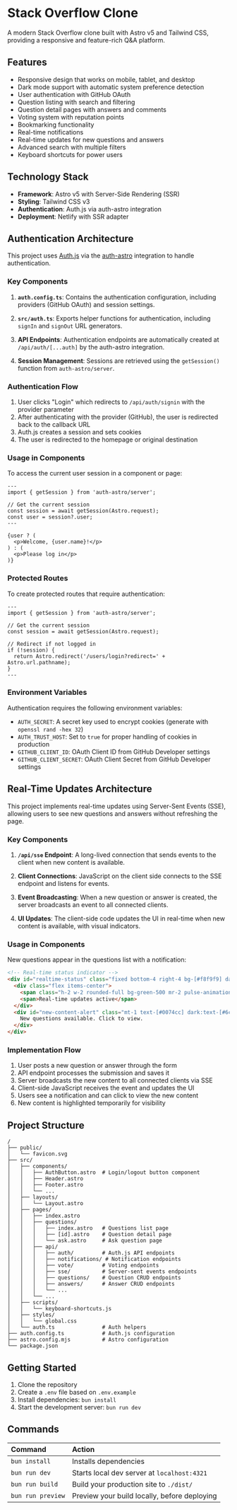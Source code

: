 # Stack Overflow Clone

A modern Stack Overflow clone built with Astro v5 and Tailwind CSS, providing a responsive and feature-rich Q&A platform.

## Features

- Responsive design that works on mobile, tablet, and desktop
- Dark mode support with automatic system preference detection
- User authentication with GitHub OAuth
- Question listing with search and filtering
- Question detail pages with answers and comments
- Voting system with reputation points
- Bookmarking functionality
- Real-time notifications
- Real-time updates for new questions and answers
- Advanced search with multiple filters
- Keyboard shortcuts for power users

## Technology Stack

- **Framework**: Astro v5 with Server-Side Rendering (SSR)
- **Styling**: Tailwind CSS v3
- **Authentication**: Auth.js via auth-astro integration
- **Deployment**: Netlify with SSR adapter

## Authentication Architecture

This project uses [Auth.js](https://authjs.dev/) via the [auth-astro](https://github.com/nowaythatworked/auth-astro) integration to handle authentication.

### Key Components

1. **`auth.config.ts`**: Contains the authentication configuration, including providers (GitHub OAuth) and session settings.

2. **`src/auth.ts`**: Exports helper functions for authentication, including `signIn` and `signOut` URL generators.

3. **API Endpoints**: Authentication endpoints are automatically created at `/api/auth/[...auth]` by the auth-astro integration.

4. **Session Management**: Sessions are retrieved using the `getSession()` function from `auth-astro/server`.

### Authentication Flow

1. User clicks "Login" which redirects to `/api/auth/signin` with the provider parameter
2. After authenticating with the provider (GitHub), the user is redirected back to the callback URL
3. Auth.js creates a session and sets cookies
4. The user is redirected to the homepage or original destination

### Usage in Components

To access the current user session in a component or page:

```astro
---
import { getSession } from 'auth-astro/server';

// Get the current session
const session = await getSession(Astro.request);
const user = session?.user;
---

{user ? (
  <p>Welcome, {user.name}!</p>
) : (
  <p>Please log in</p>
)}
```

### Protected Routes

To create protected routes that require authentication:

```astro
---
import { getSession } from 'auth-astro/server';

// Get the current session
const session = await getSession(Astro.request);

// Redirect if not logged in
if (!session) {
  return Astro.redirect('/users/login?redirect=' + Astro.url.pathname);
}
---
```

### Environment Variables

Authentication requires the following environment variables:

- `AUTH_SECRET`: A secret key used to encrypt cookies (generate with `openssl rand -hex 32`)
- `AUTH_TRUST_HOST`: Set to `true` for proper handling of cookies in production
- `GITHUB_CLIENT_ID`: OAuth Client ID from GitHub Developer settings
- `GITHUB_CLIENT_SECRET`: OAuth Client Secret from GitHub Developer settings

## Real-Time Updates Architecture

This project implements real-time updates using Server-Sent Events (SSE), allowing users to see new questions and answers without refreshing the page.

### Key Components

1. **`/api/sse` Endpoint**: A long-lived connection that sends events to the client when new content is available.

2. **Client Connections**: JavaScript on the client side connects to the SSE endpoint and listens for events.

3. **Event Broadcasting**: When a new question or answer is created, the server broadcasts an event to all connected clients.

4. **UI Updates**: The client-side code updates the UI in real-time when new content is available, with visual indicators.

### Usage in Components

New questions appear in the questions list with a notification:
```html
<!-- Real-time status indicator -->
<div id="realtime-status" class="fixed bottom-4 right-4 bg-[#f8f9f9] dark:bg-[#2d2d2d] border border-[#d6d9dc] dark:border-[#3d3d3d] rounded-lg shadow-md p-2 text-sm z-50">
  <div class="flex items-center">
    <span class="h-2 w-2 rounded-full bg-green-500 mr-2 pulse-animation"></span>
    <span>Real-time updates active</span>
  </div>
  <div id="new-content-alert" class="mt-1 text-[#0074cc] dark:text-[#6cbbf7] cursor-pointer">
    New questions available. Click to view.
  </div>
</div>
```

### Implementation Flow

1. User posts a new question or answer through the form
2. API endpoint processes the submission and saves it
3. Server broadcasts the new content to all connected clients via SSE
4. Client-side JavaScript receives the event and updates the UI
5. Users see a notification and can click to view the new content
6. New content is highlighted temporarily for visibility

## Project Structure

```text
/
├── public/
│   └── favicon.svg
├── src/
│   ├── components/
│   │   ├── AuthButton.astro  # Login/logout button component
│   │   ├── Header.astro
│   │   ├── Footer.astro
│   │   └── ...
│   ├── layouts/
│   │   └── Layout.astro
│   ├── pages/
│   │   ├── index.astro
│   │   ├── questions/
│   │   │   ├── index.astro   # Questions list page
│   │   │   ├── [id].astro    # Question detail page
│   │   │   └── ask.astro     # Ask question page
│   │   ├── api/
│   │   │   ├── auth/         # Auth.js API endpoints
│   │   │   ├── notifications/ # Notification endpoints
│   │   │   ├── vote/         # Voting endpoints
│   │   │   ├── sse/          # Server-sent events endpoints
│   │   │   ├── questions/    # Question CRUD endpoints
│   │   │   ├── answers/      # Answer CRUD endpoints
│   │   │   └── ...
│   │   └── ...
│   ├── scripts/
│   │   └── keyboard-shortcuts.js
│   ├── styles/
│   │   └── global.css
│   └── auth.ts               # Auth helpers
├── auth.config.ts            # Auth.js configuration
├── astro.config.mjs          # Astro configuration
└── package.json
```

## Getting Started

1. Clone the repository
2. Create a `.env` file based on `.env.example`
3. Install dependencies: `bun install`
4. Start the development server: `bun run dev`

## Commands

| Command           | Action                                           |
| :---------------- | :----------------------------------------------- |
| `bun install`     | Installs dependencies                            |
| `bun run dev`     | Starts local dev server at `localhost:4321`      |
| `bun run build`   | Build your production site to `./dist/`          |
| `bun run preview` | Preview your build locally, before deploying     |
